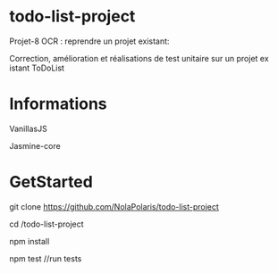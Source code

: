 # todo-list-project
Projet-8 OCR : reprendre un projet existant:

Correction, amélioration et réalisations de test unitaire sur un projet ex istant ToDoList

# Informations

VanillasJS

Jasmine-core

# GetStarted

git clone https://github.com/NolaPolaris/todo-list-project

cd /todo-list-project

npm install

npm test //run tests

